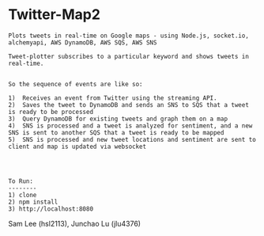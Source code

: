 Twitter-Map2
=============

    Plots tweets in real-time on Google maps - using Node.js, socket.io, alchemyapi, AWS DynamoDB, AWS SQS, AWS SNS 

    Tweet-plotter subscribes to a particular keyword and shows tweets in real-time. 
    

    So the sequence of events are like so: 

    1)  Receives an event from Twitter using the streaming API.
    2)  Saves the tweet to DynamoDB and sends an SNS to SQS that a tweet is ready to be processed
    3)  Query DynamoDB for existing tweets and graph them on a map
    4)  SNS is processed and a tweet is analyzed for sentiment, and a new SNS is sent to another SQS that a tweet is ready to be mapped
    5)  SNS is processed and new tweet locations and sentiment are sent to client and map is updated via websocket
    

    
    
    To Run:
    --------
    1) clone
    2) npm install
    3) http://localhost:8080


Sam Lee (hsl2113), Junchao Lu (jlu4376)
